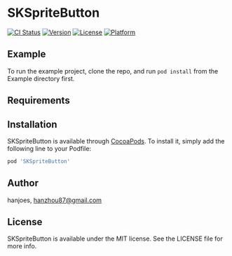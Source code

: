 # SKSpriteButton

[![CI Status](http://img.shields.io/travis/hanjoes/SKSpriteButton.svg?style=flat)](https://travis-ci.org/hanjoes/SKSpriteButton)
[![Version](https://img.shields.io/cocoapods/v/SKSpriteButton.svg?style=flat)](http://cocoapods.org/pods/SKSpriteButton)
[![License](https://img.shields.io/cocoapods/l/SKSpriteButton.svg?style=flat)](http://cocoapods.org/pods/SKSpriteButton)
[![Platform](https://img.shields.io/cocoapods/p/SKSpriteButton.svg?style=flat)](http://cocoapods.org/pods/SKSpriteButton)

## Example

To run the example project, clone the repo, and run `pod install` from the Example directory first.

## Requirements

## Installation

SKSpriteButton is available through [CocoaPods](http://cocoapods.org). To install
it, simply add the following line to your Podfile:

```ruby
pod 'SKSpriteButton'
```

## Author

hanjoes, hanzhou87@gmail.com

## License

SKSpriteButton is available under the MIT license. See the LICENSE file for more info.
